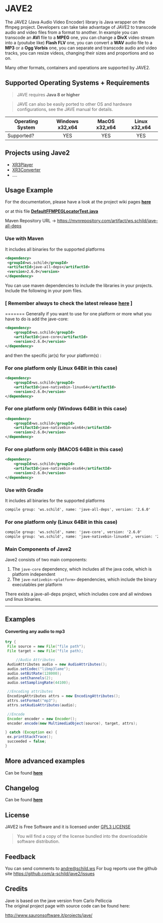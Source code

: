 # JAVE2

The JAVE2 (Java Audio Video Encoder) library is Java wrapper on the ffmpeg
project. Developers can take take advantage of JAVE2 to transcode audio 
and video files from a format to another. In example you can transcode
an **AVI** file to a **MPEG** one, you can change a **DivX** video stream into a
(youtube like) **Flash FLV** one, you can convert a **WAV** audio file to a **MP3** or a
**Ogg Vorbis** one, you can separate and transcode audio and video tracks, you can
resize videos, changing their sizes and proportions and so on.

Many other formats, containers and operations are supported by JAVE2.

## Supported Operating Systems + Requirements 

> JAVE requires **Java 8 or higher**

> JAVE can also be easily ported to other OS and hardware configurations, 
see the JAVE manual for details.

| Operating System | Windows x32,x64 | MacOS x32,x64 | Linux x32,x64 |
| ------- | :-----: | :-: | :-----: |
| Supported? | YES | YES  | YES  |

## Projects using Jave2
* [XR3Player](https://github.com/goxr3plus/XR3Player)
* [XR3Converter](https://github.com/goxr3plus/XR3Converter)
* ....



## Usage Example
For the documentation, please have a look at the project wiki pages [**here**](https://github.com/a-schild/jave2/wiki)

or at this file [**DefaultFFMPEGLocatorTest.java**](https://github.com/a-schild/jave2/blob/master/jave-example/src/main/java/ws/schild/jave/example/DefaultFFMPEGLocatorTest.java)


Maven Repository URL -> https://mvnrepository.com/artifact/ws.schild/jave-all-deps

### Use with Maven

It includes all binaries for the supported platforms

<!-- https://mvnrepository.com/artifact/ws.schild/jave-all-deps -->
``` XML
<dependency>
 <groupId>ws.schild</groupId>
 <artifactId>jave-all-deps</artifactId>
 <version>2.6.0</version>
</dependency>
```

You can use maven dependencies to include the libraries in your projects.
Include the following in your pom files.
### [ Remember always to check the latest release [here](https://github.com/a-schild/jave2/releases/latest) ]
=======
Generally if you want to use for one platform or more what you have to do is add the jave-core:

``` XML
<dependency>
    <groupId>ws.schild</groupId>
    <artifactId>jave-core</artifactId>
    <version>2.6.0</version>
</dependency>
```

and then the specific jar(s) for your platform(s) :

### For one platform only (Linux 64Bit in this case)
``` XML
<dependency>
    <groupId>ws.schild</groupId>
    <artifactId>jave-nativebin-linux64</artifactId>
    <version>2.6.0</version>
</dependency>
```

### For one platform only (Windows 64Bit in this case)
``` XML
<dependency>
    <groupId>ws.schild</groupId>
    <artifactId>jave-nativebin-win64</artifactId>
    <version>2.6.0</version>
</dependency>
```

### For one platform only (MACOS 64Bit in this case)
``` XML
<dependency>
    <groupId>ws.schild</groupId>
    <artifactId>jave-nativebin-osx64</artifactId>
    <version>2.6.0</version>
</dependency>
```

### Use with Gradle

It includes all binaries for the supported platforms

``` XML
compile group: 'ws.schild', name: 'jave-all-deps', version: '2.6.0'
```

### For one platform only (Linux 64Bit in this case)
``` XML
compile group: 'ws.schild', name: 'jave-core', version: '2.6.0'
compile group: 'ws.schild', name: 'jave-nativebin-linux64', version: '2.6.0'
```

### Main Components of Jave2
Jave2 consists of two main components:
1. The `jave-core` dependency, which includes all the java code, which is platform independent
2. The `jave-nativebin-<platform>` dependencies, which include the binary executables per platform

There exists a jave-all-deps project, which includes core and all windows und linux binaries.

---
## Examples

#### Converting any audio to mp3
``` JAVA
try {                                                         
 File source = new File("file path");		                 
 File target = new File("file path);                         
                                                              
     //Audio Attributes                                       
 AudioAttributes audio = new AudioAttributes();              
 audio.setCodec("libmp3lame");                               
 audio.setBitRate(128000);                                   
 audio.setChannels(2);                                       
 audio.setSamplingRate(44100);                               
                                                             
 //Encoding attributes                                       
 EncodingAttributes attrs = new EncodingAttributes();        
 attrs.setFormat("mp3");                                     
 attrs.setAudioAttributes(audio);                            
                                                             
 //Encode                                                    
 Encoder encoder = new Encoder();                            
 encoder.encode(new MultimediaObject(source), target, attrs);
                                                              
} catch (Exception ex) {                                      
 ex.printStackTrace();                                       
 succeeded = false;                                          
}                                                             
```
     
## More advanced examples    

Can be found [**here**](https://github.com/a-schild/jave2/blob/master/Examples.md)

## Changelog

Can be found [**here**](https://github.com/a-schild/jave2/blob/master/Changelog.md)

## License

JAVE2 is Free Software and it is licensed under [GPL3 LICENSE](https://github.com/a-schild/jave2/blob/master/LICENSE) 

> You will find a copy of the license bundled into the 
downloadable software distribution.


## Feedback

You can send comments to andre@schild.ws
For bug reports use the github site https://github.com/a-schild/jave2/issues


## Credits

Jave is based on the jave version from Carlo Pelliccia  
The original project page with source code can be found here:

http://www.sauronsoftware.it/projects/jave/
